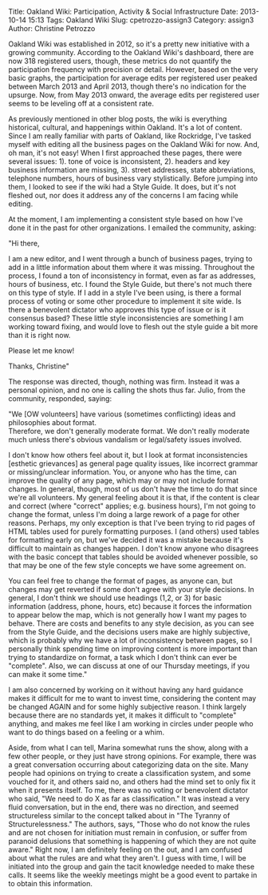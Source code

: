 Title: Oakland Wiki: Participation, Activity & Social Infrastructure
Date: 2013-10-14 15:13
Tags: Oakland Wiki
Slug: cpetrozzo-assign3
Category: assign3
Author: Christine Petrozzo

Oakland Wiki was established in 2012, so it's a pretty new initiative with a growing community.
According to the Oakland Wiki's dashboard, there are now 318 registered users, though, these metrics
do not quantify the participation frequency with precision or detail. However, based on the very basic graphs, 
the participation for average edits per registered user peaked between March 2013 and April 2013, though there's no 
indication for the upsurge. Now, from May 2013 onward, the average edits per registered user seems to be leveling 
off at a consistent rate. 

As previously mentioned in other blog posts, the wiki is everything historical, cultural, and happenings within 
Oakland. It's a lot of content. Since I am really familiar with parts of Oakland, like Rockridge, I've tasked myself with 
editing all the business pages on the Oakland Wiki for now. And, oh man, it's not easy! When I first approached these pages, there 
were several issues: 1). tone of voice is inconsistent, 2). headers and key business information are missing, 3). street addresses, state
abbreviations, telephone numbers, hours of business vary stylistically. Before jumping into them, I looked to see if the 
wiki had a Style Guide. It does, but it's not fleshed out, nor does it address any of the concerns I am facing while editing. 

At the moment, I am implementing a consistent style based on how I've done it in the past for other organizations. I emailed the community, asking:

"Hi there,

I am a new editor, and I went through a bunch of business pages, trying to add in a little information about them where it was missing. 
Throughout the process, I found a ton of inconsistency in format, even as far as addresses, hours of business, etc.
I found the Style Guide, but there's not much there on this type of style. 
If I add in a style I've been using, is there a formal process of voting or some other procedure to implement it site wide. 
Is there a benevolent dictator who approves this type of issue or is it consensus based?
These little style inconsistencies are something I am working toward fixing, and would love to flesh out the style guide a bit more than it is right now. 

Please let me know! 

Thanks,
Christine"

The response was directed, though, nothing was firm. Instead it was a personal opinion, and no one is calling the shots thus far.  Julio, 
from the community, responded, saying: 

"We [OW volunteers] have various (sometimes conflicting) ideas and philosophies about format.  
Therefore, we don't generally moderate format.  We don't really moderate much unless there's obvious vandalism or 
legal/safety issues involved.  

I don't know how others feel about it, but I look at format inconsistencies [esthetic grievances] as general page quality issues, 
like incorrect grammar or missing/unclear information.  You, or anyone who has the time, can improve the quality of any page, 
which may or may not include format changes.   In general, though, most of us don't have the time to do that since we're all 
volunteers.   My general feeling about it is that, if the content is clear and correct (where "correct" applies; e.g. business 
hours), I'm not going to change the format, unless I'm doing a large rework of a page for other reasons.  Perhaps, my only 
exception is that I've been trying to rid pages of HTML tables used for purely formatting purposes.  I (and others) used tables 
for formatting early on, but we've decided it was a mistake because it's difficult to maintain as changes happen.  I don't know 
anyone who disagrees with the basic concept that tables should be avoided whenever possible, so that may be one of the few style 
concepts we have some agreement on.  

You can feel free to change the format of pages, as anyone can, but changes may get reverted if some don't agree with your 
style decisions.  In general, I don't think we should use headings (1,2, or 3) for basic information (address, phone, hours, etc) 
because it forces the information to appear below the map, which is not generally how I want my pages to behave.  There are costs 
and benefits to any style decision, as you can see from the Style Guide, and the decisions users make are highly subjective, which 
is probably why we have a lot of inconsistency between pages, so I personally think spending time on improving content is more 
important than trying to standardize on format, a task which I don't think can ever be "complete".  Also, we can discuss at one 
of our Thursday meetings, if you can make it some time."

I am also concerned by working on it without having any hard guidance makes it difficult for me to want to invest time, considering 
the content may be changed AGAIN and for some highly subjective reason. I think largely because there are no standards yet, it makes
it difficult to "complete" anything, and makes me feel like I am working in circles under people who want to do things based on a feeling
or a whim.

Aside, from what I can tell, Marina somewhat runs the show, along with a few other people, or they just have strong opinions. For example,
there was a great conversation occurring about categorizing data on the site. Many people had opinions on trying to create a classification
system, and some vouched for it, and others said no, and others had the mind set to only fix it when it presents itself. To me, there was no voting
or benevolent dictator who said, "We need to do X as far as classification." It was instead a very fluid conversation, but in the end, 
there was no direction, and seemed structureless similar to the concept talked about in "The Tyranny of Structurelessness." The authors, says,
"Those who do not know the rules and are not chosen for initiation must remain in confusion, or suffer from paranoid delusions that something is happening of which they are not quite aware."
Right now, I am definitely feeling on the out, and I am confused about what the rules are and what they aren't. I guess with time, 
I will be initiated into the group and gain the tacit knowledge needed to make these calls. It seems like the weekly meetings might be 
a good event to partake in to obtain this information.
